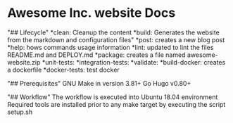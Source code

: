 # Awesome Inc. website Docs

"## Lifecycle"
*clean: Cleanup the content
*build: Generates the website from the markdown and configuration files"
*post: creates a new blog post
*help: hows commands usage information
*lint: updated to lint the files README.md and DEPLOY.md
*package: creates a file named awesome-website.zip
*unit-tests:
*integration-tests:
*validate:
*build-docker: creates a dockerfile
*docker-tests: test docker

"## Prerequisites"
    GNU Make in version 3.81+
    Go Hugo v0.80+

"## Workflow"
    The workflow is executed into Ubuntu 18.04 environment
    Required tools are installed prior to any make target
    by executing the script setup.sh
